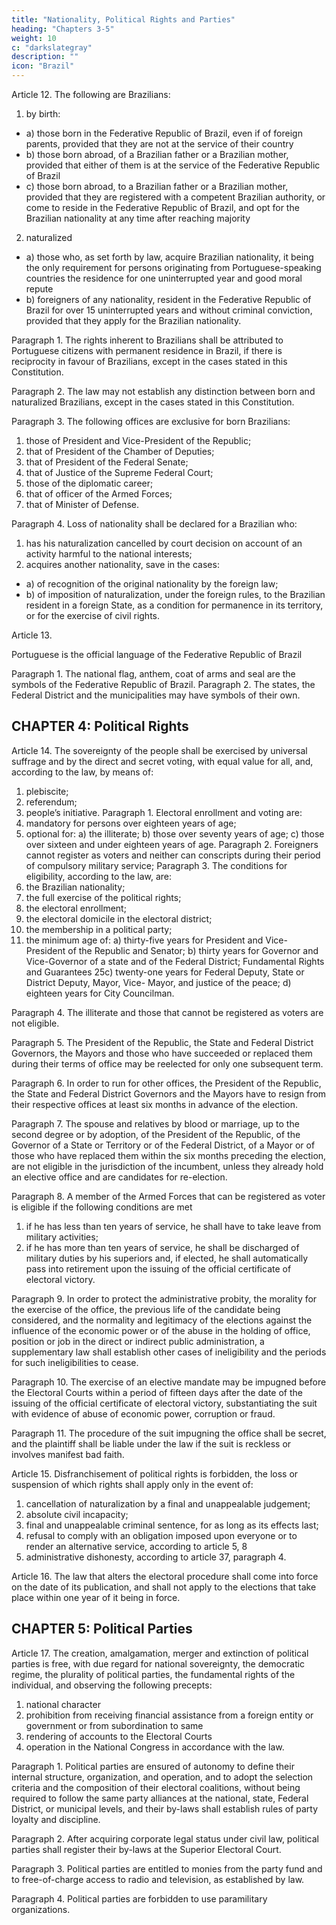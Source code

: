 ```yaml
---
title: "Nationality, Political Rights and Parties"
heading: "Chapters 3-5"
weight: 10
c: "darkslategray"
description: ""
icon: "Brazil"
---
```



Article 12. The following are Brazilians: 

1. by birth:
- a) those born in the Federative Republic of Brazil, even if of foreign parents, provided that they are not at the service of their country
- b) those born abroad, of a Brazilian father or a Brazilian mother, provided that either of them is at the service of the Federative Republic of Brazil
- c) those born abroad, to a Brazilian father or a Brazilian mother, provided that they are registered with a competent Brazilian authority, or come to reside in the Federative Republic of Brazil, and opt for the Brazilian nationality at any time after reaching majority
2.  naturalized
- a) those who, as set forth by law, acquire Brazilian nationality, it being the only requirement for persons originating from Portuguese-speaking countries the residence for one uninterrupted year and good moral repute
- b) foreigners of any nationality, resident in the Federative Republic of Brazil for over 15 uninterrupted years and without criminal conviction, provided that they apply for the Brazilian nationality.

Paragraph 1. The rights inherent to Brazilians shall be attributed to Portuguese citizens with permanent residence in Brazil, if there is reciprocity in favour of Brazilians, except in the cases stated in this Constitution.

Paragraph 2. The law may not establish any distinction between born and naturalized Brazilians, except in the cases stated in this Constitution.

Paragraph 3. The following offices are exclusive for born Brazilians:
1. those of President and Vice-President of the Republic;
2.  that of President of the Chamber of Deputies;
3.   that of President of the Federal Senate;
4. that of Justice of the Supreme Federal Court;
5. those of the diplomatic career;
6.  that of officer of the Armed Forces;
7.   that of Minister of Defense.

Paragraph 4. Loss of nationality shall be declared for a Brazilian who:
1. has his naturalization cancelled by court decision on account of an activity
harmful to the national interests;
2.  acquires another nationality, save in the cases:
- a) of recognition of the original nationality by the foreign law;
- b) of imposition of naturalization, under the foreign rules, to the Brazilian resident in a foreign State, as a condition for permanence in its territory, or for the exercise of civil rights.

Article 13.

Portuguese is the official language of the Federative Republic of Brazil

Paragraph 1. The national flag, anthem, coat of arms and seal are the symbols of
the Federative Republic of Brazil.
Paragraph 2. The states, the Federal District and the municipalities may have
symbols of their own.


## CHAPTER 4: Political Rights

Article 14.  The sovereignty of the people shall be exercised by universal suffrage
and by the direct and secret voting, with equal value for all, and, according to the law,
by means of:

1. plebiscite;
2.  referendum;
3.   people’s initiative.
Paragraph 1. Electoral enrollment and voting are:
1. mandatory for persons over eighteen years of age;
2.  optional for:
a) the illiterate;
b) those over seventy years of age;
c) those over sixteen and under eighteen years of age.
Paragraph 2. Foreigners cannot register as voters and neither can conscripts during
their period of compulsory military service;
Paragraph 3. The conditions for eligibility, according to the law, are:
1. the Brazilian nationality;
2.  the full exercise of the political rights;
3.   the electoral enrollment;
4. the electoral domicile in the electoral district;
5. the membership in a political party;
6.  the minimum age of:
a) thirty-five years for President and Vice-President of the Republic and
Senator;
b) thirty years for Governor and Vice-Governor of a state and of the Federal
District;
Fundamental Rights and Guarantees
25c) twenty-one years for Federal Deputy, State or District Deputy, Mayor, Vice-
Mayor, and justice of the peace;
d) eighteen years for City Councilman.

Paragraph 4. The illiterate and those that cannot be registered as voters are not eligible.

Paragraph 5. The President of the Republic, the State and Federal District Governors, the Mayors and those who have succeeded or replaced them during their terms of office may be reelected for only one subsequent term.

Paragraph 6. In order to run for other offices, the President of the Republic, the State and Federal District Governors and the Mayors have to resign from their respective offices at least six months in advance of the election.

Paragraph 7. The spouse and relatives by blood or marriage, up to the second degree or by adoption, of the President of the Republic, of the Governor of a State or Territory or of the Federal District, of a Mayor or of those who have replaced them within the six months preceding the election, are not eligible in the jurisdiction of the incumbent, unless they already hold an elective office and are candidates for re-election.

Paragraph 8. A member of the Armed Forces that can be registered as voter is eligible if the following conditions are met

1. if he has less than ten years of service, he shall have to take leave from military activities;
2. if he has more than ten years of service, he shall be discharged of military duties by his superiors and, if elected, he shall automatically pass into retirement upon the issuing of the official certificate of electoral victory.

Paragraph 9. In order to protect the administrative probity, the morality for the exercise of the office, the previous life of the candidate being considered, and the normality and legitimacy of the elections against the influence of the economic power or of the abuse in the holding of office, position or job in the direct or indirect public administration, a supplementary law shall establish other cases of ineligibility and the periods for such ineligibilities to cease.

Paragraph 10. The exercise of an elective mandate may be impugned before the Electoral Courts within a period of fifteen days after the date of the issuing of the official certificate of electoral victory, substantiating the suit with evidence of abuse of economic power, corruption or fraud.

Paragraph 11. The procedure of the suit impugning the office shall be secret, and the plaintiff shall be liable under the law if the suit is reckless or involves manifest bad faith.

Article 15.  Disfranchisement of political rights is forbidden, the loss or suspension
of which rights shall apply only in the event of:

1. cancellation of naturalization by a final and unappealable judgement;
2. absolute civil incapacity;
3. final and unappealable criminal sentence, for as long as its effects last;
4. refusal to comply with an obligation imposed upon everyone or to render an alternative service, according to article 5, 8
5. administrative dishonesty, according to article 37, paragraph 4.

Article 16.  The law that alters the electoral procedure shall come into force on the
date of its publication, and shall not apply to the elections that take place within one
year of it being in force.


## CHAPTER 5: Political Parties

Article 17.  The creation, amalgamation, merger and extinction of political parties is
free, with due regard for national sovereignty, the democratic regime, the plurality of
political parties, the fundamental rights of the individual, and observing the following
precepts:
1. national character
2. prohibition from receiving financial assistance from a foreign entity or government or from subordination to same
3. rendering of accounts to the Electoral Courts
4. operation in the National Congress in accordance with the law.
 
Paragraph 1. Political parties are ensured of autonomy to define their internal structure, organization, and operation, and to adopt the selection criteria and the composition of their electoral coalitions, without being required to follow the same party alliances at the national, state, Federal District, or municipal levels, and their by-laws shall establish rules of party loyalty and discipline.

Paragraph 2. After acquiring corporate legal status under civil law, political parties shall register their by-laws at the Superior Electoral Court. 

Paragraph 3. Political parties are entitled to monies from the party fund and to free-of-charge access to radio and television, as established by law.

Paragraph 4. Political parties are forbidden to use paramilitary organizations.


